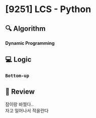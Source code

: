 # [9251] LCS - Python

## :mag: Algorithm
**Dynamic Programming**

## :computer: Logic
### `Bottom-up`


## :memo: Review
잠이랑 바꿨다..  
자고 일어나서 적을란다


